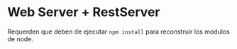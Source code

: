 # Web Server + RestServer

Requerden que deben de ejecutar ```npm install``` para reconstruir los modulos de node.